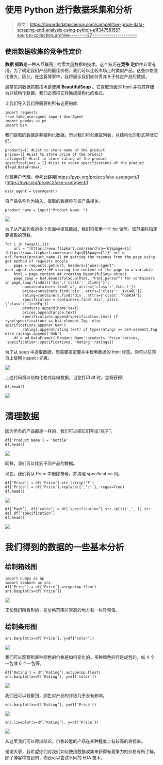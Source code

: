 # 使用 Python 进行数据采集和分析

> 原文：<https://towardsdatascience.com/competitive-price-data-scraping-and-analysis-using-python-a1f34758155?source=collection_archive---------27----------------------->

## 使用数据收集的竞争性定价

**数据** **抓取**是一种从互联网上检索大量数据的技术。这个技巧在**竞争** **定价**中非常有用。为了确定我们产品的最佳价格，我们可以比较市场上的类似产品。这些价格变化很大。因此，在这篇博客中，我将展示我们如何丢弃关于特定产品的数据。

最常见的数据抓取技术是使用 **BeautifulSoup** 。它提取页面的 html 并将其存储为非结构化数据。我们必须把它转换成结构化的格式。

让我们导入我们将需要的所有必要的库:

```
import requests
from fake_useragent import UserAgent
import pandas as pd
import bs4
```

我们提取的数据是非结构化数据。所以我们将创建空列表，以结构化的形式存储它们，

```
products=[] #List to store name of the product
prices=[] #List to store price of the product
ratings=[] #List to store rating of the product
specifications = [] #List to store specifications of the product
df=pd.DataFrame()
```

创建用户代理。参考此链接[https://pypi.org/project/fake-useragent/](https://pypi.org/project/fake-useragent/)

```
user_agent = UserAgent()
```

将产品名称作为输入。提取的数据将与该产品相关。

```
product_name = input("Product Name- ")
```

![](img/a2cd2d6decb1ceab78a5b8d465fd0cd2.png)

为了从产品列表的多个页面中提取数据，我们将使用一个 for 循环。该范围将指定要提取的页数。

```
for i in range(1,11):
    url = "[https://www.flipkart.com/search?q={0}&page={1](https://www.flipkart.com/search?q={0}&page={1)}" url = url.format(product_name,i) ## getting the reponse from the page using get method of requests module
    page = requests.get(url, headers={"user-agent": user_agent.chrome}) ## storing the content of the page in a variable
    html = page.content ## creating BeautifulSoup object
    page_soup = bs4.BeautifulSoup(html, "html.parser") for containers in page_soup.findAll('div',{'class':'_3liAhj'}):
        name=containers.find('a', attrs={'class':'_2cLu-l'})
        price=containers.find('div', attrs={'class':'_1vC4OE'})
        rating=containers.find('div', attrs={'class':'hGSR34'})
        specification = containers.find('div', attrs {'class':'_1rcHFq'})
        products.append(name.text)
        prices.append(price.text)
        specifications.append(specification.text) if type(specification) == bs4.element.Tag  else specifications.append('NaN')
        ratings.append(rating.text) if type(rating) == bs4.element.Tag  else ratings.append('NaN')
    df = pd.DataFrame({'Product Name':products,'Price':prices, 'specification':specifications, 'Rating':ratings})
```

为了从 soup 中提取数据，您需要指定要从中检索数据的 html 标签。你可以在网页上使用 inspect 元素。

![](img/f7f9e49e3e994f40ca2d39898f2ab848.png)

上述代码将以结构化格式存储数据。当您打印 df 时，您将获得:

```
df.head()
```

![](img/c61d9fa0bea8ebde002b1486588fcebf.png)

# 清理数据

因为所有的产品都是一样的，我们可以把它们写成“瓶子”。

```
df['Product Name'] = 'bottle'
df.head()
```

![](img/e02af19fcfe0544fdf7b985b00996269.png)

同样，我们可以找到不同产品的数据。

现在，我们将从 Price 中删除符号，并清理 specification 列。

```
df[‘Price’] = df[‘Price’].str.lstrip(‘₹’)
df[‘Price’] = df[‘Price’].replace({‘,’:’’}, regex=True)
df.head()
```

![](img/521b7cff2df4cb3125308ce726aa2468.png)

```
df[‘Pack’], df[‘color’] = df[‘specification’].str.split(‘,’, 1).str
del df[‘specification’]
df.head()
```

![](img/cbaac526499889bc19aaf44ac55bc3aa.png)

# **我们得到的数据的一些基本分析**

## 绘制箱线图

```
import numpy as np
import seaborn as sns
df[‘Price’] = df[‘Price’].astype(np.float)
sns.boxplot(x=df[‘Price’])
```

![](img/3794f44876aa72a6c97ca444e99799c8.png)

正如我们所看到的，在价格范围非常高的地方有一些异常值。

## 绘制条形图

```
sns.barplot(x=df[‘Price’], y=df[‘color’])
```

![](img/0cba9a634de9a78f7c61757cb25c2c1e.png)

我们可以观察到某种颜色的价格是如何变化的。多种颜色的行是成包的，如 4 个一包或 6 个一包等。

```
df[‘Rating’] = df[‘Rating’].astype(np.float)
sns.barplot(x=df[‘Rating’], y=df[‘color’])
```

![](img/3c7c0c814ac41bda9edb6843fa2f1030.png)

我们还可以观察到，颜色对产品的评级几乎没有影响。

```
sns.barplot(x=df[‘Rating’], y=df[‘Price’])
```

![](img/e2e993c7682847223487a4bf3b2c4b0a.png)

```
sns.lineplot(x=df[‘Rating’], y=df[‘Price’])
```

![](img/0b18c7dc93aafba2eca3cc2a53d4edf2.png)

从这里我们可以得出结论，价格较低的产品在某种程度上有较高的收视率。

谢谢大家，我希望你们对我们如何使用数据收集来获得有竞争力的价格有所了解。除了博客中提到的，你还可以尝试不同的 EDA 技术。